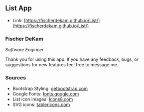 ## List App

+ Link: [https://fischerdekam.github.io/List/](https://fischerdekam.github.io/List/)

### Fischer DeKam
*Software Engineer*

Thank you for using this app. If you have any feedback, bugs, or suggestions for new features feel free to message me.

### Sources
+ Bootstrap Styling: [getbootstrap.com](https://getbootstrap.com/)
+ Google Fonts: [fonts.google.com](https://fonts.google.com/)
+ List icon images: [Icons8.com](https://icons8.com/)
+ SVG icons: [tablericons.com](https://tablericons.com/)
